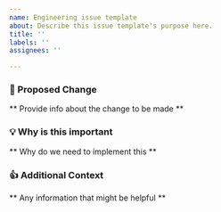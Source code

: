 ```yaml
---
name: Engineering issue template
about: Describe this issue template's purpose here.
title: ''
labels: ''
assignees: ''

---
```

### 📝 Proposed Change
 ** Provide info about the change to be made **

### 💡 Why is this important
 ** Why do we need to implement this **

### 👍 Additional Context
 ** Any information that might be helpful **
